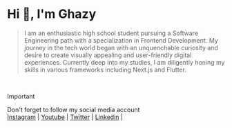 # Hi 👋, I'm Ghazy

> I am an enthusiastic high school student pursuing a Software Engineering path with a specialization in Frontend Development.
> My journey in the tech world began with an unquenchable curiosity and desire to create visually appealing and user-friendly digital experiences.
> Currently deep into my studies, I am diligently honing my skills in various frameworks including Next.js and Flutter.

</br>

> [!IMPORTANT]
>  Don't forget to follow my social media account </br>
> [Instagram](https://instagram.com/xylviet) |
> [Youtube](https://youtube.com/@xylviet) |
> [Twitter](https://Twitter.com/xylviet) |
> [Linkedin](https://Linkedin.com/in/xylviet) |

